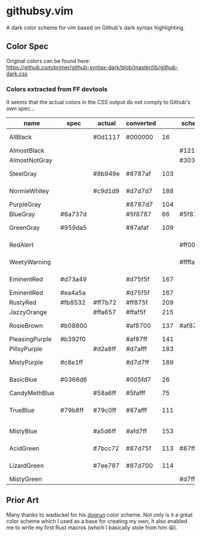 # githubsy.vim
A dark color scheme for vim based on Github's dark syntax highlighting.

## Color Spec
Original colors can be found here:\
https://github.com/primer/github-syntax-dark/blob/master/lib/github-dark.css 

### Colors extracted from FF devtools
It seems that the actual colors in the CSS output do not comply to Github's own spec...

| name              | spec      | actual    | converted |       | scheme    |     | note
|-------------------|-----------|-----------|-----------|-------|-----------| ----|-------------------------
| AllBlack          |           | #0d1117   | #000000   | 16    |           |     | GH syntax hl (background)
| AlmostBlack       |           |           |           |       | #121212   | 234 | 
| AlmostNotGray     |           |           |           |       | #303030   | 236 | 
| SteelGray         |           | #8b949e   | #8787af   | 103   |           |     | GH syntax hl (comment)
| NormieWhitey      |           | #c9d1d9   | #d7d7d7   | 188   |           |     | GH syntax hl (normal text)
| PurpleGray        |           |           | #8787d7   | 104   |           |     | 
| BlueGray          | #6a737d   |           | #5f8787   | 66    | #5f87af   | 67  | pl-sg gutter
| GreenGray         | #959da5   |           | #87afaf   | 109   |           |     | pl-c comment
| RedAlert          |           |           |           |       | #ff005f   | 197 | pl-bu inv broken
| WeetyWarning      |           |           |           |       | #ffffaf   | 229 | pl-bu inv broken
| EminentRed        | #d73a49   |           | #d75f5f   | 167   |           |     | pl-bu inv broken
| EminentRed        | #ea4a5a   |           | #d75f5f   | 167   |           |     | pl-k keyword
| RustyRed          | #fb8532   | #ff7b72   | #ff875f   | 209   |           |     | pl-v variable
| JazzyOrange       |           | #ffa657   | #ffaf5f   | 215   |           |     |
| RosieBrown        | #b08800   |           | #af8700   | 137   | #af8787   | 138 | pl-mc mh changed
| PleasingPurple    | #b392f0   |           | #af87ff   | 141   |           |     | pl-e entity
| PillsyPurple      |           | #d2a8ff   | #d7afff   | 183   |           |     |
| MistyPurple       | #c8e1ff   |           | #d7d7ff   | 189   |           |     | pl-c1 constant
| BasicBlue         | #0366d6   |           | #005fd7   | 26    |           |     | pl-mh heading
| CandyMethBlue     |           | #58a6ff   | #5fafff   | 75    |           |     | GH Repo title
| TrueBlue          | #79b8ff   | #79c0ff   | #87afff   | 111   |           |     | pl-s string, GH syntax hl (variable)
| MistyBlue         |           | #a5d6ff   | #afd7ff   | 153   |           |     | GH syntax hl (string)
| AcidGreen         |           | #7bcc72   | #87d75f   | 113   | #87ff00   | 118 | pl-ent entity tag
| LizardGreen       |           | #7ee787   | #87d700   | 114   |           |     | GH syntax hl (html tag)
| MistyGreen        |           |           |           |       | #d7ffff   | 194 | 

## Prior Art
Many thanks to wadackel for his [dogrun](https://github.com/wadackel/vim-dogrun) color
scheme. Not only is it a great color scheme which I used as a base for creating my own,
it also enabled me to write my first Rust macros (which I basically stole from him 😃).

